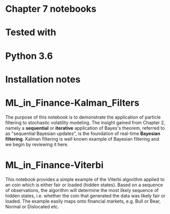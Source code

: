 # Chapter 7 notebooks 

# Tested with 
# Python 3.6

# Installation notes

# ML_in_Finance-Kalman_Filters
The purpose of this notebook is to demonstrate the application of particle filtering to stochastic volatility modeling. The insight gained from Chapter 2, namely a **sequential** or **iterative** application of Bayes's theorem, referred to as "sequential Bayesian updates", is the foundation of real-time **Bayesian filtering**. Kalman filtering is well known example of Bayesian filtering and we begin by reviewing it here.


# ML_in_Finance-Viterbi
This notebook provides a simple example of the Viterbi algorithm applied to an coin which is either fair or loaded (hidden states). Based on a sequence of observations, the algorithm will determine the most likely sequence of hidden states, i.e. whether the coin that generated the data was likely fair or loaded. The example easily maps onto financial markets, e.g. Bull or Bear, Normal or Dislocated etc.
